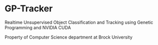 GP-Tracker
==========

Realtime Unsupervised Object Classification and Tracking using Genetic Programming and NVIDIA CUDA

Property of Computer Science department at Brock University

